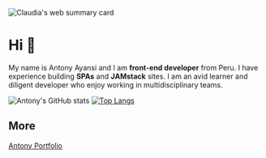 ![Claudia's web summary card](https://res.cloudinary.com/rotux/image/upload/v1659378174/ANTONY_AYANSI_1_laekkg.jpg)

# Hi 👋

My name is Antony Ayansi and I am **front-end developer** from Peru. I have experience building **SPAs** and **JAMstack** sites. I am an avid learner and diligent developer who enjoy working in multidisciplinary teams.

![Antony's GitHub stats](https://github-readme-stats.vercel.app/api?username=antonywyatt&show_icons=true&theme=tokyonight)
[![Top Langs](https://github-readme-stats.vercel.app/api/top-langs/?username=antonywyatt&layout=compact&theme=tokyonight)](https://github.com/anuraghazra/github-readme-stats)

## More

[Antony Portfolio](https://link-url-here.org)
